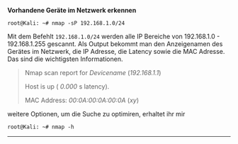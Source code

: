 **Vorhandene Geräte im Netzwerk erkennen**
 
    root@Kali: ~# nmap -sP 192.168.1.0/24

Mit dem Befehlt `192.168.1.0/24` werden alle IP Bereiche von 192.168.1.0 - 192.168.1.255 gescannt. Als Output bekommt man den Anzeigenamen des Gerätes im Netzwerk, die IP Adresse, die Latency sowie die MAC Adresse. Das sind die wichtigsten Informationen.

> Nmap scan report for *Devicename* (*192.168.1.1*)
> 
>Host is up ( *0.000* s latency).
> 
> MAC Address: *00:0A:00:0A:00:0A* (*xy*)

weitere Optionen, um die Suche zu optimiren, erhaltet ihr mir

    root@Kali: ~# nmap -h

----------

